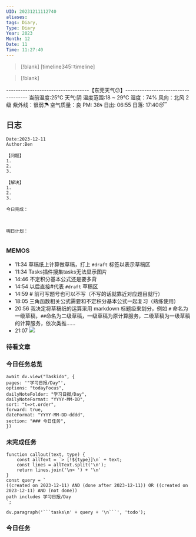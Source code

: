 ```yaml
---
UID: 20231211112740
aliases: 
tags: Diary,
Type: Diary
Year: 2023
Month: 12
Date: 11
Time: 11:27:40
---
```

> [!blank] 
> [timeline345::timeline]

>[!blank]
> 
-----------------------------------【东莞天气😕】------------------------------------
当前温度:25℃
天气:阴
温度范围:18 ~ 29℃
湿度：74%
风向：北风 2级
紫外线：很弱☂
空气质量：良 PM: 38🌀
日出: 06:55 日落: 17:40😴

## 日志

```
Date:2023-12-11
Author:Ben

【问题】
1.
2.
3.

【解决】
1.
2.
3.

今日完成：



明日计划：


```

### MEMOS
- 11:34 草稿纸上计算做草稿，打上 `#draft` 标签以表示草稿区
- 11:34 Tasks插件搜集tasks无法显示图片
- 14:46 不定积分基本公式还是要多背
- 14:54 以后直接#代表 `#draft` 草稿区
- 14:59 # 前可写题号也可以不写（不写的话就靠近对应题目就行）
- 18:05 三角函数相关公式需要和不定积分基本公式一起复习（熟练使用）
- 20:56 我决定将草稿纸的运算采用 markdown 标题级来划分，例如 `#` 命名为一级草稿，`##`命名为二级草稿，一级草稿为原计算服务，二级草稿为一级草稿的计算服务，依次类推......
- 21:07 ![](Pasted%20Image%2020231211210751.jpeg)



### 待看文章



### 今日任务总览

```dataviewjs
await dv.view("Taskido", {
pages: '"学习日报/Day"',
options: "todayFocus",
dailyNoteFolder: "学习日报/Day",
dailyNoteFormat: "YYYY-MM-DD",
sort: "t=>t.order",
forward: true,
dateFormat: "YYYY-MM-DD-dddd",
section: "### 今日任务",
})
```

### 未完成任务

```dataviewjs
function callout(text, type) {
    const allText = `> [!${type}]\n` + text;
    const lines = allText.split('\n');
    return lines.join('\n> ') + '\n'
}
const query = `
((created on 2023-12-11) AND (done after 2023-12-11)) OR ((created on 2023-12-11) AND (not done))
path includes 学习日报/Day
`;

dv.paragraph('```tasks\n' + query + '\n```', 'todo');
```


### 今日任务
